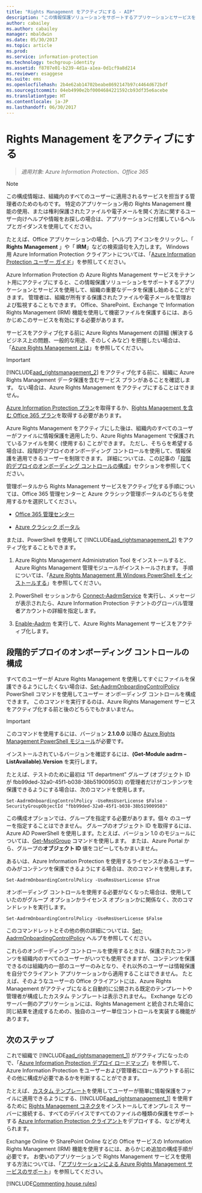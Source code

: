 ```yaml
---
title: "Rights Management をアクティブにする - AIP"
description: "この情報保護ソリューションをサポートするアプリケーションとサービスを使用して、組織の重要な文書や電子メールの保護を開始するには、Azure Rights Management をアクティブにする必要があります。"
author: cabailey
ms.author: cabailey
manager: mbaldwin
ms.date: 05/30/2017
ms.topic: article
ms.prod: 
ms.service: information-protection
ms.technology: techgroup-identity
ms.assetid: f8707e01-b239-4d1a-a1ea-0d1cf9a8d214
ms.reviewer: esaggese
ms.suite: ems
ms.openlocfilehash: 2b4e62ab14702beabe8692147b97c4464d672bdf
ms.sourcegitcommit: 04eb4990e2bf0004684221592cb93df35e6acebe
ms.translationtype: HT
ms.contentlocale: ja-JP
ms.lasthandoff: 06/30/2017
---
```

# Rights Management をアクティブにする
<a id="activating-azure-rights-management" class="xliff"></a>

>*適用対象: Azure Information Protection、Office 365*

> [!NOTE]
> この構成情報は、組織内のすべてのユーザーに適用されるサービスを担当する管理者のためのものです。 特定のアプリケーション用の Rights Management 機能の使用、または権利保護されたファイルや電子メールを開く方法に関するユーザー向けヘルプや情報をお探しの場合は、アプリケーションに付属しているヘルプとガイダンスを使用してください。
>
> たとえば、Office アプリケーションの場合、[ヘルプ] アイコンをクリックし、「 **Rights Management** 」や「 **IRM**」などの検索語句を入力します。 Windows 用 Azure Information Protection クライアントについては、「[Azure Information Protection ユーザー ガイド](../rms-client/client-user-guide.md)」を参照してください。
 
Azure Information Protection の Azure Rights Management サービスをテナント用にアクティブにすると、この情報保護ソリューションをサポートするアプリケーションとサービスを使用して、組織の重要なデータを保護し始めることができます。 管理者は、組織が所有する保護されたファイルや電子メールを管理および監視することもできます。 Office、SharePoint、Exchange で Information Rights Management (IRM) 機能を使用して機密ファイルを保護するには、あらかじめこのサービスを有効にする必要があります。

サービスをアクティブ化する前に Azure Rights Management の詳細 (解決するビジネス上の問題、一般的な用途、そのしくみなど) を把握したい場合は、「[Azure Rights Management とは](../understand-explore/what-is-azure-rms.md)」を参照してください。

> [!IMPORTANT]
> [!INCLUDE[aad_rightsmanagement_2](../includes/aad_rightsmanagement_2_md.md)] をアクティブ化する前に、組織に Azure Rights Management データ保護を含むサービス プランがあることを確認します。 ない場合は、Azure Rights Management をアクティブにすることはできません。
>
> [Azure Information Protection プラン](https://www.microsoft.com/cloud-platform/azure-information-protection-pricing)を取得するか、[Rights Management を含む Office 365 プラン](http://download.microsoft.com/download/E/C/F/ECF42E71-4EC0-48FF-AA00-577AC14D5B5C/Azure_Information_Protection_licensing_datasheet_EN-US.pdf)を取得する必要があります。

Azure Rights Management をアクティブにした後は、組織内のすべてのユーザーがファイルに情報保護を適用したり、Azure Rights Management で保護されているファイルを開く (使用する) ことができます。 ただし、そちらを希望する場合は、段階的デプロイのオンボーディング コントロールを使用して、情報保護を適用できるユーザーを制限できます。 詳細については、この記事の「[段階的デプロイのオンボーディング コントロールの構成](#configuring-onboarding-controls-for-a-phased-deployment)」セクションを参照してください。

管理ポータルから Rights Management サービスをアクティブ化する手順については、Office 365 管理センターと Azure クラシック管理ポータルのどちらを使用するかを選択してください。


- [Office 365 管理センター](activate-office365.md)

- [Azure クラシック ポータル](activate-azure-classic.md)

または、PowerShell を使用して [!INCLUDE[aad_rightsmanagement_2](../includes/aad_rightsmanagement_2_md.md)] をアクティブ化することもできます。

1. Azure Rights Management Administration Tool をインストールすると、Azure Rights Management 管理モジュールがインストールされます。 手順については、「[Azure Rights Management 用 Windows PowerShell をインストールする](../deploy-use/install-powershell.md)」を参照してください。

2. PowerShell セッションから [Connect-AadrmService](/powershell/module/aadrm/connect-aadrmservice) を実行し、メッセージが表示されたら、Azure Information Protection テナントのグローバル管理者アカウントの詳細を指定します。

3. [Enable-Aadrm](/powershell/module/aadrm/enable-aadrm) を実行して、Azure Rights Management サービスをアクティブ化します。

## 段階的デプロイのオンボーディング コントロールの構成
<a id="configuring-onboarding-controls-for-a-phased-deployment" class="xliff"></a>
すべてのユーザーが Azure Rights Management を使用してすぐにファイルを保護できるようにしたくない場合は、[Set-AadrmOnboardingControlPolicy](/powershell/module/aadrm/set-aadrmonboardingcontrolpolicy) PowerShell コマンドを使用してユーザー オンボーディング コントロールを構成できます。 このコマンドを実行するのは、Azure Rights Management サービスをアクティブ化する前と後のどちらでもかまいません。

> [!IMPORTANT]
> このコマンドを使用するには、バージョン **2.1.0.0** 以降の [Azure Rights Management PowerShell モジュール](https://go.microsoft.com/fwlink/?LinkId=257721)が必要です。
>
> インストールされているバージョンを確認するには、**(Get-Module aadrm –ListAvailable).Version** を実行します。

たとえば、テストのために最初は “IT department” グループ (オブジェクト ID が fbb99ded-32a0-45f1-b038-38b519009503) の管理者だけがコンテンツを保護できるようにする場合は、次のコマンドを使用します。

```
Set-AadrmOnboardingControlPolicy -UseRmsUserLicense $False -SecurityGroupObjectId "fbb99ded-32a0-45f1-b038-38b519009503"
```

この構成オプションでは、グループを指定する必要があります。個々 のユーザーを指定することはできません。 グループのオブジェクト ID を取得するには、Azure AD PowerShell を使用します。たとえば、バージョン 1.0 のモジュールについては、[Get-MsolGroup](/powershell/msonline/v1/get-msolgroup) コマンドを使用します。 または、Azure Portal から、グループの**オブジェクト ID** 値をコピーしてもかまいません。

あるいは、Azure Information Protection を使用するライセンスがあるユーザーのみがコンテンツを保護できるようにする場合は、次のコマンドを使用します。

```
Set-AadrmOnboardingControlPolicy -UseRmsUserLicense $True
```

オンボーディング コントロールを使用する必要がなくなった場合は、使用していたのがグループ オプションかライセンス オプションかに関係なく、次のコマンドレットを実行します。

```
Set-AadrmOnboardingControlPolicy -UseRmsUserLicense $False
```


このコマンドレットとその他の例の詳細については、[Set-AadrmOnboardingControlPolicy](/powershell/aadrm/vlatest/set-aadrmonboardingcontrolpolicy) ヘルプを参照してください。

これらのオンボーディング コントロールを使用するときは、保護されたコンテンツを組織内のすべてのユーザーがいつでも使用できますが、コンテンツを保護できるのは組織内の一部のユーザーのみとなり、それ以外のユーザーは情報保護を自分でクライアント アプリケーションから適用することはできません。 たとえば、そのようなユーザーの Office クライアントには、Azure Rights Management がアクティブになると自動的に公開される既定のテンプレートや管理者が構成したカスタム テンプレートは表示されません。  Exchange などのサーバー側のアプリケーションには、Rights Management と統合された場合に同じ結果を達成するための、独自のユーザー単位コントロールを実装する機能があります。


## 次のステップ
<a id="next-steps" class="xliff"></a>
これで組織で [!INCLUDE[aad_rightsmanagement_1](../includes/aad_rightsmanagement_1_md.md)] がアクティブになったので、「[Azure Information Protection デプロイ ロードマップ](../plan-design/deployment-roadmap.md)」を参照して、Azure Information Protection をユーザーおよび管理者にロールアウトする前にその他に構成が必要であるかを判断することができます。 

たとえば、[カスタム テンプレート](configure-custom-templates.md)を使用してユーザーが簡単に情報保護をファイルに適用できるようにする、[!INCLUDE[aad_rightsmanagement_1](../includes/aad_rightsmanagement_1_md.md)] を使用するために [Rights Management コネクタ](deploy-rms-connector.md)をインストールしてオンプレミス サーバーに接続する、すべてのデバイスですべてのファイルの種類の保護をサポートする [Azure Information Protection クライアント](../rms-client/aip-client.md)をデプロイする、などが考えられます。 

Exchange Online や SharePoint Online などの Office サービスの Information Rights Management (IRM) 機能を使用するには、あらかじめ追加の構成手順が必要です。 お使いのアプリケーションで Rights Management サービスを使用する方法については、「[アプリケーションによる Azure Rights Management サービスのサポート](../understand-explore/applications-support.md)」を参照してください。


[!INCLUDE[Commenting house rules](../includes/houserules.md)]